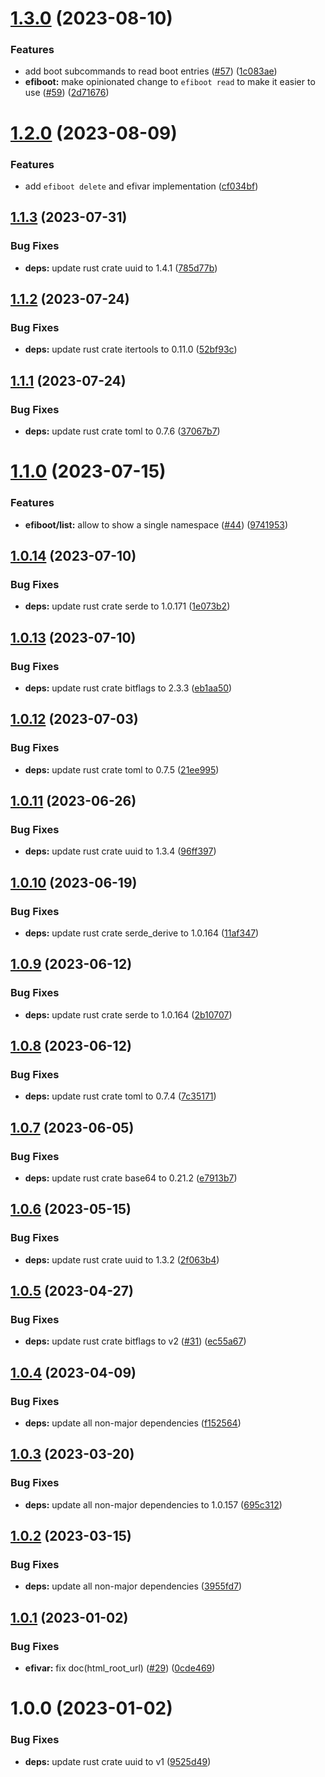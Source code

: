 # [1.3.0](https://github.com/iTrooz/efiboot-rs/compare/v1.2.0...v1.3.0) (2023-08-10)


### Features

* add boot subcommands to read boot entries ([#57](https://github.com/iTrooz/efiboot-rs/issues/57)) ([1c083ae](https://github.com/iTrooz/efiboot-rs/commit/1c083aee85f9fa83222172b726d83f60043ab89c))
* **efiboot:** make opinionated change to `efiboot read` to make it easier to use ([#59](https://github.com/iTrooz/efiboot-rs/issues/59)) ([2d71676](https://github.com/iTrooz/efiboot-rs/commit/2d716769b0f4cc756113f03c77b9de9612c049d6))

# [1.2.0](https://github.com/iTrooz/efiboot-rs/compare/v1.1.3...v1.2.0) (2023-08-09)


### Features

* add `efiboot delete` and efivar implementation ([cf034bf](https://github.com/iTrooz/efiboot-rs/commit/cf034bfd7488a25c7bd251ad3f33b053b21d46b4))

## [1.1.3](https://github.com/vtavernier/efiboot-rs/compare/v1.1.2...v1.1.3) (2023-07-31)


### Bug Fixes

* **deps:** update rust crate uuid to 1.4.1 ([785d77b](https://github.com/vtavernier/efiboot-rs/commit/785d77b19825fe86389bb1ba69ae697ea1b356cb))

## [1.1.2](https://github.com/vtavernier/efiboot-rs/compare/v1.1.1...v1.1.2) (2023-07-24)


### Bug Fixes

* **deps:** update rust crate itertools to 0.11.0 ([52bf93c](https://github.com/vtavernier/efiboot-rs/commit/52bf93c997155e6f34c3e48f880ac015606839f1))

## [1.1.1](https://github.com/vtavernier/efiboot-rs/compare/v1.1.0...v1.1.1) (2023-07-24)


### Bug Fixes

* **deps:** update rust crate toml to 0.7.6 ([37067b7](https://github.com/vtavernier/efiboot-rs/commit/37067b794cc2f41a9b1232ddaa1d15e75eb1f034))

# [1.1.0](https://github.com/vtavernier/efiboot-rs/compare/v1.0.14...v1.1.0) (2023-07-15)


### Features

* **efiboot/list:** allow to show a single namespace ([#44](https://github.com/vtavernier/efiboot-rs/issues/44)) ([9741953](https://github.com/vtavernier/efiboot-rs/commit/97419536bc313972a4b10a1be5780167b587de46))

## [1.0.14](https://github.com/vtavernier/efiboot-rs/compare/v1.0.13...v1.0.14) (2023-07-10)


### Bug Fixes

* **deps:** update rust crate serde to 1.0.171 ([1e073b2](https://github.com/vtavernier/efiboot-rs/commit/1e073b273d58dd61c458ab35c71fec2fc0e39f52))

## [1.0.13](https://github.com/vtavernier/efiboot-rs/compare/v1.0.12...v1.0.13) (2023-07-10)


### Bug Fixes

* **deps:** update rust crate bitflags to 2.3.3 ([eb1aa50](https://github.com/vtavernier/efiboot-rs/commit/eb1aa50c0c27bc92ee0256903707c69a259ddcc7))

## [1.0.12](https://github.com/vtavernier/efiboot-rs/compare/v1.0.11...v1.0.12) (2023-07-03)


### Bug Fixes

* **deps:** update rust crate toml to 0.7.5 ([21ee995](https://github.com/vtavernier/efiboot-rs/commit/21ee995596490afe24364cd04df994715bcf3a81))

## [1.0.11](https://github.com/vtavernier/efiboot-rs/compare/v1.0.10...v1.0.11) (2023-06-26)


### Bug Fixes

* **deps:** update rust crate uuid to 1.3.4 ([96ff397](https://github.com/vtavernier/efiboot-rs/commit/96ff397af7f9b6b410f1fd469e0bc84326b8affd))

## [1.0.10](https://github.com/vtavernier/efiboot-rs/compare/v1.0.9...v1.0.10) (2023-06-19)


### Bug Fixes

* **deps:** update rust crate serde_derive to 1.0.164 ([11af347](https://github.com/vtavernier/efiboot-rs/commit/11af34711d27cbb5abb6ba5845a451999a27d0e5))

## [1.0.9](https://github.com/vtavernier/efiboot-rs/compare/v1.0.8...v1.0.9) (2023-06-12)


### Bug Fixes

* **deps:** update rust crate serde to 1.0.164 ([2b10707](https://github.com/vtavernier/efiboot-rs/commit/2b10707835afec3791449ece10e5b3c6929f21c8))

## [1.0.8](https://github.com/vtavernier/efiboot-rs/compare/v1.0.7...v1.0.8) (2023-06-12)


### Bug Fixes

* **deps:** update rust crate toml to 0.7.4 ([7c35171](https://github.com/vtavernier/efiboot-rs/commit/7c3517179b81adab1833966af7e466d73635f53f))

## [1.0.7](https://github.com/vtavernier/efiboot-rs/compare/v1.0.6...v1.0.7) (2023-06-05)


### Bug Fixes

* **deps:** update rust crate base64 to 0.21.2 ([e7913b7](https://github.com/vtavernier/efiboot-rs/commit/e7913b7247c187c03199e3a4244d938df13ff31d))

## [1.0.6](https://github.com/vtavernier/efiboot-rs/compare/v1.0.5...v1.0.6) (2023-05-15)


### Bug Fixes

* **deps:** update rust crate uuid to 1.3.2 ([2f063b4](https://github.com/vtavernier/efiboot-rs/commit/2f063b47fc49985e75fd2a2cee0f9bb27945ff93))

## [1.0.5](https://github.com/vtavernier/efiboot-rs/compare/v1.0.4...v1.0.5) (2023-04-27)


### Bug Fixes

* **deps:** update rust crate bitflags to v2 ([#31](https://github.com/vtavernier/efiboot-rs/issues/31)) ([ec55a67](https://github.com/vtavernier/efiboot-rs/commit/ec55a67c132416663cede661ea861f2db689fee4))

## [1.0.4](https://github.com/vtavernier/efiboot-rs/compare/v1.0.3...v1.0.4) (2023-04-09)


### Bug Fixes

* **deps:** update all non-major dependencies ([f152564](https://github.com/vtavernier/efiboot-rs/commit/f1525643a9b1a1b375f33db6051e276296a34cae))

## [1.0.3](https://github.com/vtavernier/efiboot-rs/compare/v1.0.2...v1.0.3) (2023-03-20)


### Bug Fixes

* **deps:** update all non-major dependencies to 1.0.157 ([695c312](https://github.com/vtavernier/efiboot-rs/commit/695c31227a0782005ec1d0737c4e7fccd6567056))

## [1.0.2](https://github.com/vtavernier/efiboot-rs/compare/v1.0.1...v1.0.2) (2023-03-15)


### Bug Fixes

* **deps:** update all non-major dependencies ([3955fd7](https://github.com/vtavernier/efiboot-rs/commit/3955fd78e9d49af44fcc1410b7573c655ca248cf))

## [1.0.1](https://github.com/vtavernier/efiboot-rs/compare/v1.0.0...v1.0.1) (2023-01-02)


### Bug Fixes

* **efivar:** fix doc(html_root_url) ([#29](https://github.com/vtavernier/efiboot-rs/issues/29)) ([0cde469](https://github.com/vtavernier/efiboot-rs/commit/0cde469e9b6dc51267235c66de79e7246a659f30))

# 1.0.0 (2023-01-02)


### Bug Fixes

* **deps:** update rust crate uuid to v1 ([9525d49](https://github.com/vtavernier/efiboot-rs/commit/9525d494e4d3ebd538bd2215c531a754b1622b27))
